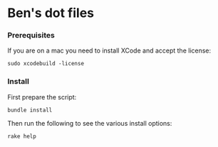 # Ben's dot files

### Prerequisites

If you are on a mac you need to install XCode and accept the license:

`sudo xcodebuild -license`

### Install

First prepare the script:

`bundle install`

Then run the following to see the various install options:

`rake help`
